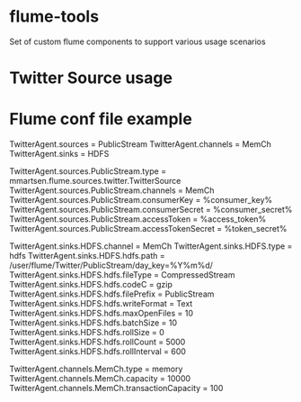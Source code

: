 # flume-tools
Set of custom flume components to support various usage scenarios

# Twitter Source usage
# Flume conf file example

TwitterAgent.sources = PublicStream
TwitterAgent.channels = MemCh
TwitterAgent.sinks = HDFS

TwitterAgent.sources.PublicStream.type = mmartsen.flume.sources.twitter.TwitterSource
TwitterAgent.sources.PublicStream.channels = MemCh
TwitterAgent.sources.PublicStream.consumerKey = %consumer_key%
TwitterAgent.sources.PublicStream.consumerSecret = %consumer_secret%
TwitterAgent.sources.PublicStream.accessToken = %access_token%
TwitterAgent.sources.PublicStream.accessTokenSecret = %token_secret%

TwitterAgent.sinks.HDFS.channel = MemCh
TwitterAgent.sinks.HDFS.type = hdfs
TwitterAgent.sinks.HDFS.hdfs.path = /user/flume/Twitter/PublicStream/day_key=%Y%m%d/
TwitterAgent.sinks.HDFS.hdfs.fileType = CompressedStream
TwitterAgent.sinks.HDFS.hdfs.codeC = gzip
TwitterAgent.sinks.HDFS.hdfs.filePrefix = PublicStream
TwitterAgent.sinks.HDFS.hdfs.writeFormat = Text
TwitterAgent.sinks.HDFS.hdfs.maxOpenFiles = 10
TwitterAgent.sinks.HDFS.hdfs.batchSize = 10
TwitterAgent.sinks.HDFS.hdfs.rollSize = 0
TwitterAgent.sinks.HDFS.hdfs.rollCount = 5000
TwitterAgent.sinks.HDFS.hdfs.rollInterval = 600

TwitterAgent.channels.MemCh.type = memory
TwitterAgent.channels.MemCh.capacity = 10000
TwitterAgent.channels.MemCh.transactionCapacity = 100